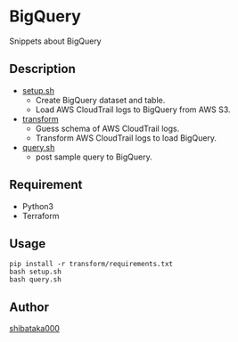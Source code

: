 # BigQuery

Snippets about BigQuery

## Description
- [setup.sh](./setup.sh)
    - Create BigQuery dataset and table.
    - Load AWS CloudTrail logs to BigQuery from AWS S3.
- [transform](./transform)
    - Guess schema of AWS CloudTrail logs.
    - Transform AWS CloudTrail logs to load BigQuery.
- [query.sh](./query.sh)
    - post sample query to BigQuery.

## Requirement
- Python3
- Terraform

## Usage
```
pip install -r transform/requirements.txt
bash setup.sh
bash query.sh
```

## Author
[shibataka000](https://github.com/shibataka000)

